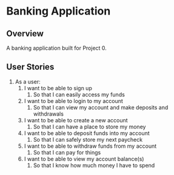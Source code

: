 # Banking Application

## Overview

A banking application built for Project 0.

## User Stories
1. As a user:
   1. I want to be able to sign up
      1. So that I can easily access my funds
   2. I want to be able to login to my account
      1. So that I can view my account and make deposits and withdrawals
   3. I want to be able to create a new account
      1. So that I can have a place to store my money
   4. I want to be able to deposit funds into my account
      1. So that I can safely store my next paycheck
   5. I want to be able to withdraw funds from my account
      1. So that I can pay for things
   6. I want to be able to view my account balance(s)
      1. So that I know how much money I have to spend